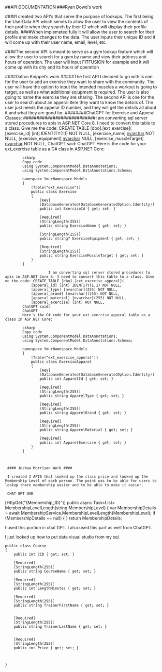 ##API DOCUMENTATION
###Ryan Dowd's work

####I created two API's that serve the purpose of lookups. The first being the UserData API which serves to allow the user to view the contents of their profile when they search by their ID which will display their profile details. 
####When implemeted fully it will allow the user to search for their profile and make changes to the data. The user inputs their unique ID and it will come up with their user name, email, level, etc.

####The second API is meant to serve as a gym lookup feature which will allow the user to search for a gym by name and view their address and hours of operation. The user will input FITFUSION for example and it will come up with its city and its hours of operation

####Dalton Knippel's work
#####The first API I decided to go with is one for the user to add an exercise they want to share with the community. The user will have the option to input the intended muscles a workout is going to target, as well as what additional eqiupment is required.
The user is also going to name the exercise they are sharing. The second API is one for the user to search about an apperal item they want to know the details of. The user just needs the apperal ID number, and they will get the details all about it  and what they are good for. 
########ChatGPT for Exercise and Apperal Classes:
               ###########################I am converting sql server stored procedures to apis in ASP.NET Core 8. I need to convert this table to a class. Give me the code: CREATE TABLE [dbo].[ext_exercise](
	            [exercise_id] [int] IDENTITY(1,1) NOT NULL,
	            [exercise_name] [nvarchar](255) NOT NULL,
	            [exercise_equipment] [nvarchar](255) NULL,
	            [exercise_muscleTarget] [nvarchar](255) NOT NULL,
            ChatGPT said:
            ChatGPT
            Here is the code for your ext_exercise table as a C# class in ASP.NET Core:

            csharp
            Copy code
            using System.ComponentModel.DataAnnotations;
            using System.ComponentModel.DataAnnotations.Schema;

            namespace YourNamespace.Models
            {
                [Table("ext_exercise")]
                public class Exercise
                {
                    [Key]
                    [DatabaseGenerated(DatabaseGeneratedOption.Identity)]
                    public int ExerciseId { get; set; }

                    [Required]
                    [StringLength(255)]
                    public string ExerciseName { get; set; }

                    [StringLength(255)]
                    public string? ExerciseEquipment { get; set; }

                    [Required]
                    [StringLength(255)]
                    public string ExerciseMuscleTarget { get; set; }
                }
            }

                        I am converting sql server stored procedures to apis in ASP.NET Core 8. I need to convert this table to a class. Give me the code: CREATE TABLE [dbo].[ext_exercise_apperal]( 
	            [apperal_id] [int] IDENTITY(1,1) NOT NULL,
	            [apperal_type] [nvarchar](255) NOT NULL,
	            [apperal_brand] [nvarchar](255) NOT NULL,
	            [apperal_material] [nvarchar](255) NOT NULL,
	            [apperal_exercise] [int] NOT NULL,
            ChatGPT said:
            ChatGPT
            Here's the C# code for your ext_exercise_apperal table as a class in ASP.NET Core:

            csharp
            Copy code
            using System.ComponentModel.DataAnnotations;
            using System.ComponentModel.DataAnnotations.Schema;

            namespace YourNamespace.Models
            {
                [Table("ext_exercise_apperal")]
                public class ExerciseApparel
                {
                    [Key]
                    [DatabaseGenerated(DatabaseGeneratedOption.Identity)]
                    public int ApparelId { get; set; }

                    [Required]
                    [StringLength(255)]
                    public string ApparelType { get; set; }

                    [Required]
                    [StringLength(255)]
                    public string ApparelBrand { get; set; }

                    [Required]
                    [StringLength(255)]
                    public string ApparelMaterial { get; set; }

                    [Required]
                    public int ApparelExercise { get; set; }
                }
            }



     #### Joshua Morrison Work ####

     I created 2 APIS that looked up the class price and looked up the Membership Level of each person. The point was to be able for users to lookup there membership easier and to be able to make it easier. 

     CHAT GPT USE 
[HttpGet("{Membership_ID}")]
        public async Task<List<Membership>> MembershipLevelLength(string MembershipLevel)
        {
            var MembershipDetails = await MembershipService.MembershipLevelLength(MembershipLevel);
            if (MembershipDetails == null)
            {
            }
            return MembershipDetails;

I used this portion in chat GPT. I also used this part as well from ChatGPT.

I just looked up how to put data visual studio from my sql. 

    public class Course
    {
        public int CID { get; set; }

        [Required]
        [StringLength(255)]
        public string CourseName { get; set; }

        [Required]
        [StringLength(255)]
        public int LengthMinutes { get; set; }

        [Required]
        [StringLength(255)]
        public string TrainerFirstName { get; set; }


        [Required]
        [StringLength(255)]
        public string TrainerLastName { get; set; }


        [Required]
        [StringLength(255)]
        public int Price { get; set; }



    }
